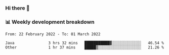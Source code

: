 ### Hi there 👋

### 📊 Weekly development breakdown
<!--START_SECTION:waka-->

```text
From: 22 February 2022 - To: 01 March 2022

Java               3 hrs 32 mins   ███████████▓░░░░░░░░░░░░░   46.54 %
Other              1 hr 37 mins    █████▒░░░░░░░░░░░░░░░░░░░   21.26 %
```

<!--END_SECTION:waka-->
